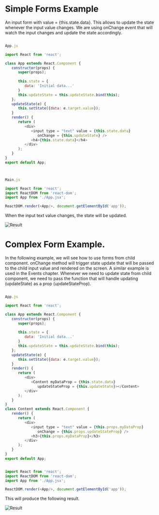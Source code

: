 # Simple Forms Example

An input form with value = {this.state.data}. This allows to update the state whenever the input value changes. We are using onChange event that will watch the input changes and update the state accordingly.


```javascript

App.js

import React from 'react';

class App extends React.Component {
   constructor(props) {
      super(props);
      
      this.state = {
         data: 'Initial data...'
      }
      this.updateState = this.updateState.bind(this);
   };
   updateState(e) {
      this.setState({data: e.target.value});
   }
   render() {
      return (
         <div>
            <input type = "text" value = {this.state.data} 
               onChange = {this.updateState} />
            <h4>{this.state.data}</h4>
         </div>
      );
   }
}
export default App;
```

```javascript


Main.js

import React from 'react';
import ReactDOM from 'react-dom';
import App from './App.jsx';

ReactDOM.render(<App/>, document.getElementById('app'));

```
When the input text value changes, the state will be updated.

![Result](https://www.tutorialspoint.com/reactjs/images/react-forms-simple.jpg)

# Complex Form Example.

In the following example, we will see how to use forms from child component. onChange method will trigger state update that will be passed to the child input value and rendered on the screen. A similar example is used in the Events chapter. Whenever we need to update state from child component, we need to pass the function that will handle updating (updateState) as a prop (updateStateProp).

```javascript

App.js

import React from 'react';

class App extends React.Component {
   constructor(props) {
      super(props);
      
      this.state = {
         data: 'Initial data...'
      }
      this.updateState = this.updateState.bind(this);
   };
   updateState(e) {
      this.setState({data: e.target.value});
   }
   render() {
      return (
         <div>
            <Content myDataProp = {this.state.data} 
               updateStateProp = {this.updateState}></Content>
         </div>
      );
   }
}
class Content extends React.Component {
   render() {
      return (
         <div>
            <input type = "text" value = {this.props.myDataProp} 
               onChange = {this.props.updateStateProp} />
            <h3>{this.props.myDataProp}</h3>
         </div>
      );
   }
}
export default App;
```

```javascript

import React from 'react';
import ReactDOM from 'react-dom';
import App from './App.jsx';

ReactDOM.render(<App/>, document.getElementById('app'));

```
This will produce the following result.

![Result](https://www.tutorialspoint.com/reactjs/images/react-forms-simple.jpg)

